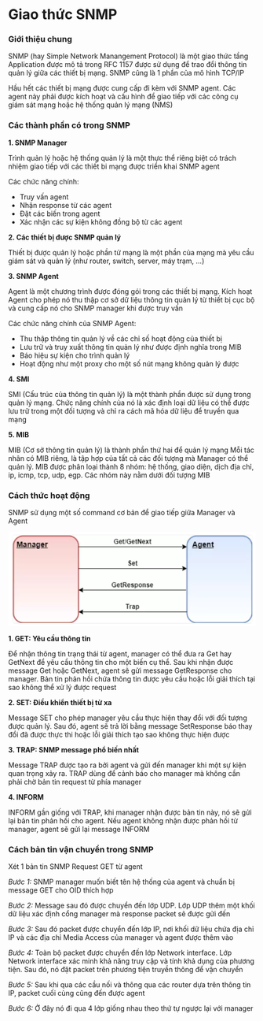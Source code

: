 # Giao thức SNMP

### Giới thiệu chung

SNMP (hay Simple Network Manangement Protocol) là một giao thức tầng Application được mô tả trong RFC 1157 được sử dụng để trao đổi thông tin quản lý giữa các thiết bị mạng. SNMP cũng là 1 phần của mô hình TCP/IP

Hầu hết các thiết bị mạng được cung cấp đi kèm với SNMP agent. Các agent này phải được kích hoạt và cấu hình để giao tiếp với các công cụ giám sát mạng hoặc hệ thống quản lý mạng (NMS)

### Các thành phần có trong SNMP

**1. SNMP Manager**

Trình quản lý hoặc hệ thống quản lý là một thực thể riêng biệt có trách nhiệm giao tiếp với các thiết bi mạng được triển khai SNMP agent

Các chức năng chính:
- Truy vấn agent
- Nhận response từ các agent
- Đặt các biến trong agent
- Xác nhận các sự kiện không đồng bộ từ các agent

**2. Các thiết bị được SNMP quản lý**

Thiết bị được quản lý hoặc phần tử mạng là một phần của mạng mà yêu cầu giám sát và quản lý (như router, switch, server, máy trạm, ...)

**3. SNMP Agent**

Agent là một chương trình được đóng gói trong các thiết bị mạng. Kích hoạt Agent cho phép nó thu thập cơ sở dữ liệu thông tin quản lý từ thiết bị cục bộ và cung cấp nó cho SNMP manager khi được truy vấn

Các chức năng chính của SNMP Agent:
- Thu thập thông tin quản lý về các chỉ số hoạt động của thiết bị
- Lưu trữ và truy xuất thông tin quản lý như được định nghĩa trong MIB
- Báo hiệu sự kiện cho trình quản lý
- Hoạt động như một proxy cho một số nút mạng không quản lý được

**4. SMI**

SMI (Cấu trúc của thông tin quản lý) là một thành phần được sử dụng trong quản lý mạng. Chức năng chính của nó là xác định loại dữ liệu có thể được lưu trữ trong một đối tượng và chỉ ra cách mã hóa dữ liệu để truyền qua mạng

**5. MIB**

MIB (Cơ sở thông tin quản lý) là thành phần thứ hai để quản lý mạng
Mỗi tác nhân có MIB riêng, là tập hợp của tất cả các đối tượng mà Manager có thể quản lý. MIB được phân loại thành 8 nhóm: hệ thống, giao diện, dịch địa chỉ, ip, icmp, tcp, udp, egp. Các nhóm này nằm dưới đối tượng MIB

### Cách thức hoạt động

SNMP sử dụng một số command cơ bản để giao tiếp giữa Manager và Agent

![](../images/SNMP.png)

**1. GET: Yêu cầu thông tin**

Để nhận thông tin trạng thái từ agent, manager có thể đưa ra Get hay GetNext để yêu cầu thông tin cho một biến cụ thể. Sau khi nhận được message Get hoặc GetNext, agent sẽ gửi message GetResponse cho manager. Bản tin phản hồi chứa thông tin được yêu cầu hoặc lỗi giải thích tại sao không thể xử lý được request

**2. SET: Điều khiển thiết bị từ xa**

Message SET cho phép manager yêu cầu thực hiện thay đổi với đối tượng được quản lý. Sau đó, agent sẽ trả lời bằng message SetResponse báo thay đổi đã được thực thi hoặc lỗi giải thích tạo sao không thực hiện được

**3. TRAP: SNMP message phổ biến nhất**

Message TRAP được tạo ra bởi agent và gửi đến manager khi một sự kiện quan trọng xảy ra. TRAP dùng để cảnh báo cho manager mà không cần phải chờ bản tin request từ phía manager

**4. INFORM**

INFORM gần giống với TRAP, khi manager nhận được bản tin này, nó sẽ gửi lại bản tin phản hồi cho agent. Nếu agent không nhận được phản hồi từ manager, agent sẽ gửi lại message INFORM

### Cách bản tin vận chuyển trong SNMP

Xét 1 bản tin SNMP Request GET từ agent

*Bước 1:* SNMP manager muốn biết tên hệ thống của agent và chuẩn bị message GET cho OID thích hợp

*Bước 2:* Message sau đó được chuyển đến lớp UDP. Lớp UDP thêm một khối dữ liệu xác định cổng manager mà response packet sẽ được gửi đến

*Bước 3:* Sau đó packet được chuyển đến lớp IP, nơi khối dữ liệu chứa địa chỉ IP và các địa chỉ Media Access của manager và agent được thêm vào

*Bước 4:* Toàn bộ packet được chuyển đến lớp Network interface. Lớp Network interface xác minh khả năng truy cập và tính khả dụng của phương tiện. Sau đó, nó đặt packet trên phương tiện truyền thông để vận chuyển

*Bước 5:* Sau khi qua các cầu nối và thông qua các router dựa trên thông tin IP, packet cuối cùng cũng đến được agent

*Bước 6:* Ở đây nó đi qua 4 lớp giống nhau theo thứ tự ngược lại với manager 